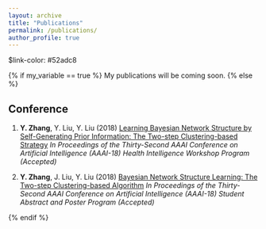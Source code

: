 ```yaml
---
layout: archive
title: "Publications"
permalink: /publications/
author_profile: true
---
```


<!--{% if author.googlescholar %}
  You can also find my articles on <u><a href="{{author.googlescholar}}">my Google Scholar profile</a>.</u>
{% endif %}
-->

<!--{% include base_path %}
-->

$link-color: #52adc8

{% if my_variable == true %}
My publications will be coming soon.
{% else %}

<!--{% for post in site.publications reversed %}
  {% include archive-single.html %}
{% endfor %}
-->

## Conference

1. **Y. Zhang**, Y. Liu, Y. Liu (2018) [Learning Bayesian Network Structure by Self-Generating Prior Information: The Two-step Clustering-based Strategy](https://zhangyk8.github.io/publications/AAAIWorkshop.pdf) _In Proceedings of the Thirty-Second AAAI Conference on Artificial Intelligence (AAAI-18) Health Intelligence Workshop Program (Accepted)_

2. **Y. Zhang**, J. Liu, Y. Liu (2018) [Bayesian Network Structure Learning: The Two-step Clustering-based Algorithm](https://zhangyk8.github.io/publications/AAAIStudentAbstract.pdf) _In Proceedings of the Thirty-Second AAAI Conference on Artificial Intelligence (AAAI-18) Student Abstract and Poster Program (Accepted)_

{% endif %}
